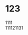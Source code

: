 # 123

<style>
  .dd{
  display:flex;flex-direction: row;
 }
</style>

<div>1111</div>
<div class="dd">
 <div>111</div>
  <div>121</div>
  <div>131</div>
</div>

